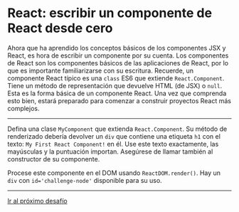 # React: escribir un componente de React desde cero

Ahora que ha aprendido los conceptos básicos de los componentes JSX y React, es hora de escribir un componente por su cuenta. Los componentes de React son los componentes básicos de las aplicaciones de React, por lo que es importante familiarizarse con su escritura. Recuerde, un componente React típico es una `class` ES6 que extiende `React.Component`. Tiene un método de representación que devuelve HTML (de JSX) o `null`. Esta es la forma básica de un componente React. Una vez que comprenda esto bien, estará preparado para comenzar a construir proyectos React más complejos.

---

Defina una clase `MyComponent` que extienda `React.Component`. Su método de renderizado debería devolver un `div` que contiene una etiqueta `h1` con el texto: `My First React Component!` en él. Use este texto exactamente, las mayúsculas y la puntuación importan. Asegúrese de llamar también al constructor de su componente.

Procese este componente en el DOM usando `ReactDOM.render()`. Hay un `div` con `id='challenge-node'` disponible para su uso.

---

[Ir al próximo desafío]()